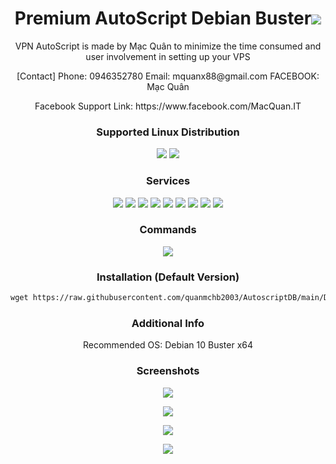 <h1 align="center">Premium AutoScript Debian Buster<img src="https://img.shields.io/badge/Version-2.0.4-blue.svg"></h1>

<p align="center">VPN AutoScript is made by Mạc Quân to minimize the time consumed and user involvement in setting up your VPS</p>
<p align="center">[Contact] Phone: 0946352780 Email: mquanx88@gmail.com FACEBOOK: Mạc Quân</p>
<p align="center">Facebook Support Link: https://www.facebook.com/MacQuan.IT</p>

<h3 align="center">Supported Linux Distribution</h3>
<p align="center">
  <a><img src="https://img.shields.io/badge/Support-Debian%209-red.svg"></a>
  <a><img src="https://img.shields.io/badge/Support-Debian%2010-red.svg"></a>
  
</p>
<h3 align="center">Services</h3>
<p align="center">
  <a><img src="https://img.shields.io/badge/Service-OpenSSH-green.svg"></a>
  <a><img src="https://img.shields.io/badge/Service-Webmin-green.svg"></a>
  <a><img src="https://img.shields.io/badge/Service-Dropbear-green.svg"></a>
  <a><img src="https://img.shields.io/badge/Service-BadVPN-green.svg"></a>
  <a><img src="https://img.shields.io/badge/Service-Stunnel-green.svg"></a>
  <a><img src="https://img.shields.io/badge/Service-OpenVPN-green.svg"></a>
  <a><img src="https://img.shields.io/badge/Service-Squid3-green.svg"></a>
  <a><img src="https://img.shields.io/badge/Service-Privoxy-green.svg"></a>
  <a><img src="https://img.shields.io/badge/Service-TCP+UDP-green.svg"></a>
 </p>
<h3 align="center">Commands</h3>
<p align="center">
  <a><img src="https://img.shields.io/badge/Commands-menu-yellow.svg"></a>
 </p>

<h3 align="center">Installation (Default Version)</h3>

  ```html
wget https://raw.githubusercontent.com/quanmchb2003/AutoscriptDB/main/DB && chmod +x DB && ./DB
  ```

<h3 align="center">Additional Info</h3>
<p align="center">
Recommended OS: Debian 10 Buster x64

<h3 align="center">Screenshots</h3>
<p align="center">
<img src="https://github.com/johndesu090/AutoScriptDB/raw/master/Snapshots/1.png">
   </p>
  <p align="center">
  <img src="https://github.com/johndesu090/AutoScriptDB/raw/master/Snapshots/2.png">
   </p>
  <p align="center">
  <img src="https://github.com/johndesu090/AutoScriptDB/raw/master/Snapshots/3.png">
  </p>
  <p align="center">
  <img src="https://github.com/johndesu090/AutoScriptDB/raw/master/Snapshots/4.png">
   </p>
   
